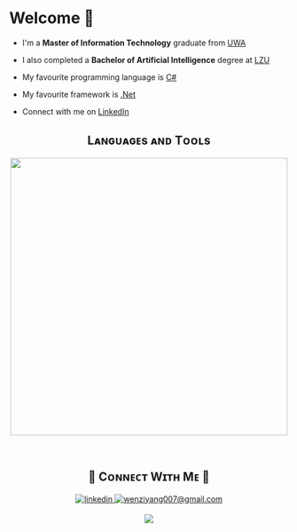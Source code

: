 # Welcome 👋

- I'm a **Master of Information Technology** graduate from [UWA](https://www.uwa.edu.au)

- I also completed a **Bachelor of Artificial Intelligence** degree at [LZU](https://en.lzu.edu.cn/)

- My favourite programming language is [C#](https://dotnet.microsoft.com/en-us/languages/csharp)

- My favourite framework is [.Net](https://dotnet.microsoft.com/en-us/)

- Connect with me on [LinkedIn](https://www.linkedin.com/in/zanewen007/)
  <br />

<!--Languages and Tools Section-->
<h2 align="center">Lᴀɴɢᴜᴀɢᴇs ᴀɴᴅ Tᴏᴏʟs</h2> 
<p align="center">
<img width="500px"  src="https://skillicons.dev/icons?i=dotnet,nextjs,js,ts,html,css,react,r,latex,md,c,git,py,mysql,postgres,mongo,vscode,docker,aws,postman,supabase,linux&perline=11"  />
</p>
<br />

<!--Contact Section-->

<h2 align="center">🤝 Cᴏɴɴᴇᴄᴛ Wɪᴛʜ Mᴇ 🤝 </h2>
<div align="center">
 <a href="https://www.linkedin.com/in/ziyang-wen-217082276/" target="_blank">
<img src=https://img.shields.io/badge/linkedin-%231E77B5.svg?&style=for-the-badge&logo=linkedin&logoColor=white alt=linkedin style="margin-bottom: 5px;" />
</a>
  
<a href="mailto:wenziyang007@gmail.com" target="_blank">
<img src="https://img.shields.io/badge/Gmail-D14836?style=for-the-badge&logo=gmail&logoColor=white" alt=wenziyang007@gmail.com mail style="margin-bottom: 5px;" />
</a>

<!--Footer-->
<p align="center">
  <img src="https://capsule-render.vercel.app/api?type=waving&color=gradient&height=65&section=footer"/>
</p>
